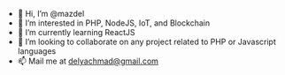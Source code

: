 - 👋 Hi, I’m @mazdel
- 👀 I’m interested in PHP, NodeJS, IoT, and Blockchain
- 🌱 I’m currently learning ReactJS
- 💞️ I’m looking to collaborate on any project related to PHP or Javascript languages
- 📫 Mail me at delyachmad@gmail.com

<!---
mazdel/mazdel is a ✨ special ✨ repository because its `README.md` (this file) appears on your GitHub profile.
You can click the Preview link to take a look at your changes.
--->
